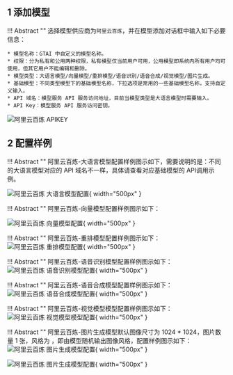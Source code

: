 ## 1 添加模型

!!! Abstract ""
    选择模型供应商为`阿里云百炼`，并在模型添加对话框中输入如下必要信息：

    * 模型名称：GTAI 中自定义的模型名称。    
    * 权限：分为私有和公用两种权限，私有模型仅当前用户可用，公用模型即系统内所有用户均可使用，但其它用户不能编辑和删除。   
    * 模型类型：大语言模型/向量模型/重排模型/语音识别/语音合成/视觉模型/图片生成。   
    * 基础模型：不同类型模型下的基础模型名称，下拉选项是常用的一些基础模型名称，支持自定义输入。
    * API 域名：模型服务 API 服务访问地址，目前当模型类型是大语言模型时需要输入。
    * API Key：模型服务 API 服务访问密钥。

![阿里云百炼 APIKEY](../../img/model/aliyun_bailian_apikey.png)

## 2 配置样例

!!! Abstract ""
    阿里云百炼-大语言模型配置样例图示如下，需要说明的是：不同的大语言模型对应的 API 域名不一样，具体请查看对应基础模型的 API调用示例。

![阿里云百炼 大语言模型配置](../../img/model/bailian_llm.png){ width="500px" }


!!! Abstract ""
    阿里云百炼-向量模型配置样例图示如下：

![阿里云百炼 向量模型配置](../../img/model/bailian_embed.png){ width="500px" }

!!! Abstract ""
    阿里云百炼-重排模型配置样例图示如下：
![阿里云百炼 重排模型配置](../../img/model/bailian_reranker.png){ width="500px" }

!!! Abstract ""
    阿里云百炼-语音识别模型配置样例图示如下：
![阿里云百炼 语音识别模型配置](../../img/model/bailian_asr.png){ width="500px" }

!!! Abstract ""
    阿里云百炼-语音合成模型配置样例图示如下：
![阿里云百炼 语音合成模型配置](../../img/model/bailian_tts.png){ width="500px" }

!!! Abstract ""
    阿里云百炼-视觉模型模型配置样例图示如下：
![阿里云百炼 视觉模型模型配置](../../img/model/bailian_vision.png){ width="500px" }

!!! Abstract ""
    阿里云百炼-图片生成模型默认图像尺寸为 1024 * 1024，图片数量 1 张，风格为 <auto>，即由模型随机输出图像风格，配置样例图示如下：
![阿里云百炼 图片生成模型配置](../../img/model/bailian_vision_gen1.png){ width="500px" }

![阿里云百炼 图片生成模型配置](../../img/model/bailian_vision_gen2.png){ width="500px" }



